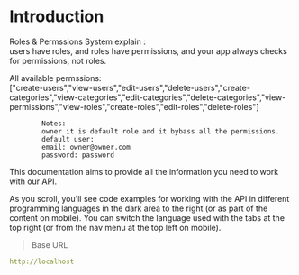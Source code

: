 # Introduction


Roles & Permssions System explain :<br>
users have roles, and roles have permissions, and your app always checks for permissions, not roles.

All available permssions:<br>
["create-users","view-users","edit-users","delete-users","create-categories","view-categories","edit-categories","delete-categories","view-permissions","view-roles","create-roles","edit-roles","delete-roles"]
            <br>

            Notes:
            owner it is default role and it bybass all the permissions.
            default user:
            email: owner@owner.com
            password: password


    

This documentation aims to provide all the information you need to work with our API.

<aside>As you scroll, you'll see code examples for working with the API in different programming languages in the dark area to the right (or as part of the content on mobile).
You can switch the language used with the tabs at the top right (or from the nav menu at the top left on mobile).</aside>

> Base URL

```yaml
http://localhost
```